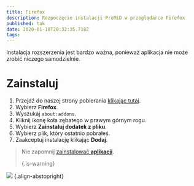 ```yaml
---
title: Firefox
description: Rozpoczęcie instalacji PreMiD w przeglądarce Firefox
published: tak
date: 2020-01-18T20:32:35.718Z
tags:
---
```


Instalacja rozszerzenia jest bardzo ważna, ponieważ aplikacja nie może zrobić niczego samodzielnie.

# Zainstaluj
1. Przejdź do naszej strony pobierania [klikając tutaj](https://premid.app/downloads).
2. Wybierz **Firefox**.
3. Wyszukaj `about:addons`.
4. Kliknij ikonę koła zębatego w prawym górnym rogu.
5. Wybierz **Zainstaluj dodatek z pliku**.
6. Wybierz plik, który ostatnio pobrałeś.
7. Zaakceptuj instalację klikając **Dodaj**.

> Nie zapomnij [zainstalować **aplikacji**](/install). 
> 
> {.is-warning}

![](https://img.icons8.com/color/2x/firefox.png) {.align-abstopright}